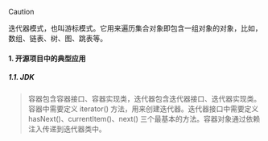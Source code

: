 > [!CAUTION]
>
> 迭代器模式，也叫游标模式。它用来遍历集合对象即包含一组对象的对象，比如，数组、链表、树、图、跳表等。

#### 1. 开源项目中的典型应用

##### 1.1. JDK

> 容器包含容器接口、容器实现类，迭代器包含迭代器接口、迭代器实现类。容器中需要定义 iterator() 方法，用来创建迭代器。迭代器接口中需要定义 hasNext()、currentItem()、next() 三个最基本的方法。容器对象通过依赖注入传递到迭代器类中。